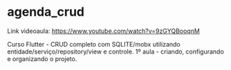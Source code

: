 # agenda_crud
Link videoaula: https://www.youtube.com/watch?v=9zGYQBooqnM

Curso Flutter - CRUD completo com SQLITE/mobx utilizando entidade/serviço/repository/view e controle. 
1º aula - criando, configurando e organizando o projeto.
